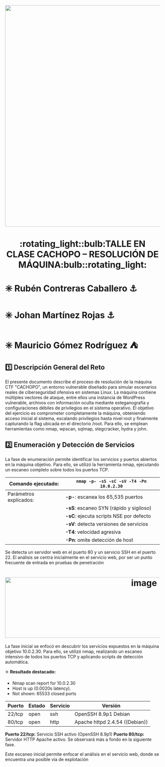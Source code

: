 <h1 align="center"><img width="1280" height="720" alt="image" src="https://github.com/user-attachments/assets/b69288c3-8b6b-4fcb-87f3-067a0a9dbc10" /></h1> 
<h1 align="center">:rotating_light::bulb:TALLE EN CLASE CACHOPO – RESOLUCIÓN DE MÁQUINA:bulb::rotating_light:</h1> 

# :eight_spoked_asterisk: **Rubén Contreras Caballero** :anchor:
# :eight_spoked_asterisk: **Johan Martínez Rojas** :anchor:
# :eight_spoked_asterisk: **Mauricio Gómez Rodríguez** :tent:


## :one: Descripción General del Reto
El presente documento describe el proceso de resolución de la máquina CTF "CACHOPO", un entorno vulnerable diseñado para simular escenarios reales de ciberseguridad ofensiva en sistemas Linux. La máquina contiene múltiples vectores de ataque, entre ellos una instancia de WordPress vulnerable, archivos con información oculta mediante esteganografía y configuraciones débiles de privilegios en el sistema operativo.
El objetivo del ejercicio es comprometer completamente la máquina, obteniendo acceso inicial al sistema, escalando privilegios hasta nivel root y finalmente capturando la flag ubicada en el directorio /root. Para ello, se emplean herramientas como nmap, wpscan, sqlmap, stegcracker, hydra y john.

## :two: Enumeración y Detección de Servicios
La fase de enumeración permite identificar los servicios y puertos abiertos en la máquina objetivo. Para ello, se utilizó la herramienta nmap, ejecutando un escaneo completo sobre todos los puertos TCP.

| Comando ejecutado:            | `nmap -p- -sS -sC -sV -T4 -Pn 10.0.2.30`                                 |
|-------------------------------|---------------------------------------------------------------------------|
| Parámetros explicados:        |  **-p-**: escanea los 65,535 puertos                                     |
|                               |  **-sS**: escaneo SYN (rápido y sigiloso)                                |
|                               |  **-sC**: ejecuta scripts NSE por defecto                                |
|                               |  **-sV**: detecta versiones de servicios                                 |
|                               |  **-T4**: velocidad agresiva                                             |
|                               |  **-Pn**: omite detección de host                                        |

Se detecta un servidor web en el puerto 80 y un servicio SSH en el puerto 22. El análisis se centra inicialmente en el servicio web, por ser un punto frecuente de entrada en pruebas de penetración

<h1 align="center"><img width="889" height="197" alt="image" src="https://github.com/user-attachments/assets/063eba77-35cb-4529-9a7a-c95b1b67bf65" /></h1> 

La fase inicial se enfocó en descubrir los servicios expuestos en la máquina objetivo 10.0.2.30. Para ello, se utilizó nmap, realizando un escaneo intensivo de todos los puertos TCP y aplicando scripts de detección automática.

:eight_spoked_asterisk: **Resultado destacado:**

- Nmap scan report for 10.0.2.30
- Host is up (0.0020s latency).
- Not shown: 65533 closed ports

| Puerto  | Estado | Servicio | Versión                        |
|---------|--------|----------|--------------------------------|
| 22/tcp  | open   | ssh      | OpenSSH 8.9p1 Debian           |
| 80/tcp  | open   | http     | Apache httpd 2.4.54 ((Debian)) |

**Puerto 22/tcp:** Servicio SSH activo (OpenSSH 8.9p1)
**Puerto 80/tcp:** Servidor HTTP Apache activo. Se observará más a fondo en la siguiente fase.

Este escaneo inicial permite enfocar el análisis en el servicio web, donde se encuentra una posible vía de explotación

